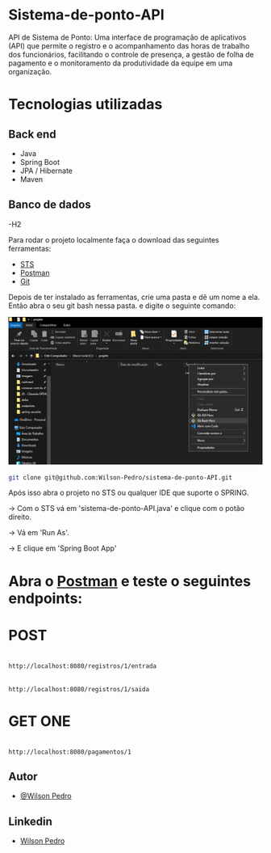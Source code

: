 # Sistema-de-ponto-API
API de Sistema de Ponto: Uma interface de programação de aplicativos (API) que permite o registro e o acompanhamento das horas de trabalho dos funcionários, 
facilitando o controle de presença, a gestão de folha de pagamento e o monitoramento da produtividade da equipe em uma organização.

# Tecnologias utilizadas
## Back end
- Java
- Spring Boot
- JPA / Hibernate
- Maven

## Banco de dados
-H2 

Para rodar o projeto localmente faça o download das seguintes ferramentas:

- [STS](https://spring.io.xy2401.com/tools3/sts/all/)
- [Postman](https://www.postman.com/downloads/)
- [Git](https://git-scm.com/downloads)

Depois de ter instalado as ferramentas, crie uma pasta e dê um nome a ela. Então abra o seu git bash nessa pasta. e digite o seguinte comando:

![ABRIR-GIT-BASH](https://github.com/Wilson-Pedro/images/blob/main/git-bash/abrir-git-bash.png)

```bash
git clone git@github.com:Wilson-Pedro/sistema-de-ponto-API.git
```

Após isso abra o projeto no STS ou qualquer IDE que suporte o SPRING.

-> Com o STS vá em 'sistema-de-ponto-API.java' e clique com o potão direito.

-> Vá em 'Run As'.

-> E clique em 'Spring Boot App'

# Abra o [Postman](https://www.postman.com/downloads/) e teste o seguintes endpoints:
# POST
```

http://localhost:8080/registros/1/entrada

```

```

http://localhost:8080/registros/1/saida

```

# GET ONE
```

http://localhost:8080/pagamentos/1

```

## Autor

- [@Wilson Pedro](https://github.com/Wilson-Pedro)

## Linkedin
- [Wilson Pedro](https://www.linkedin.com/in/wilson-pedro-976333226/)
